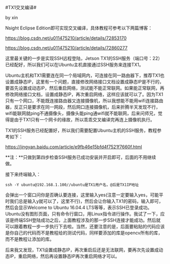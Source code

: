#TX1交叉编译#

by xin

Nsight Eclipse Edition即可实现交叉编译，具体教程可参考以下两篇博客：

https://blog.csdn.net/u011475210/article/details/72853170

https://blog.csdn.net/u011475210/article/details/72860277

这里最关键的一步是实现SSH远程登陆，Jetson TX1的SSH服务（端口号：22）已经配好，所以我们可以在Ubuntu主机直接通过SSH服务来连接TX1。

Ubuntu主机和TX1需要连在同一个局域网内，可连接在同一路由器下，推荐TX1也设置成静态IP，这里有一个问题，直接修改网络接口文档设置成静态IP是不行的，要首先设置成动态IP，然后重启网络，测试能不能正常联网。如果能正常联网，再修改网络接口文档，设置成静态IP，再次重启网络，这样应该就可以了。因为TX1只有一个网口，不能既连接路由器又连接摄像机，所以我想能不能用wifi连接路由器，反正只是要求在同一网段，然后网口连接摄像机，后来折腾半天发现不行，wifi能联网就ping不通摄像头，摄像头能ping通wifi就不能联网，后来问师兄，觉得是由于TX1只有一个网卡的缘故，所以乖乖交叉编译完再连上摄像机执行。

TX1的SSH服务已经配置好，所以我们需要配置Ubuntu主机的SSH服务，教程参考如下：

https://jingyan.baidu.com/article/e9fb46e15bfd4f7521f7660f.html

**注：**只做到第四步检查SSH服务已成功安装并开启即可，后面的不用继续做。

接下来终端输入：   
    
    ssh -Y ubuntu@192.168.1.100//ubuntu是TX1用户名，@后是TX1IP地址

会弹出一个窗口问你是否确认要连接，这里输入yes(注意一定要输入yes，可能平时我们总是输入y就可以了，这里不行)，然后会让你输入TX1的密码，输入即可，然后会显示Welcome to Ubuntu 16.04.4 LTS等等，表示SSH已登录成功。Ubuntu没有图形页面，只有命令行窗口，用Linux指令进行操作。我试了一下，应该是终端SSH登陆成功之后，上面教程涉及的那一步SSH连接才能成功。然后就可以跟着教程一步一步执行下去啦。当然，还要注意的是，后面要粘贴的代码应该是你自己的代码而不是教程给的测试代码，同样要添加的库是opencv所有的库，而不是教程让添加的库。

后来我又发现，TX1设置成静态IP，再次重启后还是无法联网，要再次先设置成动态IP，重启网络，然后再设置静态IP再次重启网络才可以。